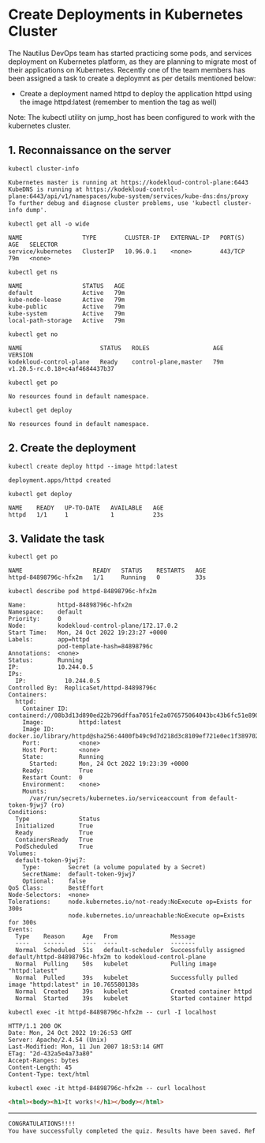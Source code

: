 # Create Deployments in Kubernetes Cluster

The Nautilus DevOps team has started practicing some pods, and services deployment on Kubernetes platform, as they are planning to migrate most of their applications on Kubernetes. Recently one of the team members has been assigned a task to create a deploymnt as per details mentioned below:
- Create a deployment named httpd to deploy the application httpd using the image httpd:latest (remember to mention the tag as well)

Note: The kubectl utility on jump_host has been configured to work with the kubernetes cluster.


## 1. Reconnaissance on the server
`kubectl cluster-info`  
```console
Kubernetes master is running at https://kodekloud-control-plane:6443
KubeDNS is running at https://kodekloud-control-plane:6443/api/v1/namespaces/kube-system/services/kube-dns:dns/proxy
To further debug and diagnose cluster problems, use 'kubectl cluster-info dump'.
```

`kubectl get all -o wide`  
```console
NAME                 TYPE        CLUSTER-IP   EXTERNAL-IP   PORT(S)   AGE   SELECTOR
service/kubernetes   ClusterIP   10.96.0.1    <none>        443/TCP   79m   <none>
```

`kubectl get ns`  
```console
NAME                 STATUS   AGE
default              Active   79m
kube-node-lease      Active   79m
kube-public          Active   79m
kube-system          Active   79m
local-path-storage   Active   79m
```

`kubectl get no`  
```console
NAME                      STATUS   ROLES                  AGE   VERSION
kodekloud-control-plane   Ready    control-plane,master   79m   v1.20.5-rc.0.18+c4af4684437b37
```

`kubectl get po`  
```console
No resources found in default namespace.
```

`kubectl get deploy`  
```console
No resources found in default namespace.
```


## 2. Create the deployment
`kubectl create deploy httpd --image httpd:latest`  
```console
deployment.apps/httpd created
```

`kubectl get deploy`  
```console
NAME    READY   UP-TO-DATE   AVAILABLE   AGE
httpd   1/1     1            1           23s
```


## 3. Validate the task
`kubectl get po`  
```console
NAME                    READY   STATUS    RESTARTS   AGE
httpd-84898796c-hfx2m   1/1     Running   0          33s
```

`kubectl describe pod httpd-84898796c-hfx2m`  
```console
Name:         httpd-84898796c-hfx2m
Namespace:    default
Priority:     0
Node:         kodekloud-control-plane/172.17.0.2
Start Time:   Mon, 24 Oct 2022 19:23:27 +0000
Labels:       app=httpd
              pod-template-hash=84898796c
Annotations:  <none>
Status:       Running
IP:           10.244.0.5
IPs:
  IP:           10.244.0.5
Controlled By:  ReplicaSet/httpd-84898796c
Containers:
  httpd:
    Container ID:   containerd://08b3d13d890ed22b796dffaa7051fe2a076575064043bc43b6fc51e890a44ff8
    Image:          httpd:latest
    Image ID:       docker.io/library/httpd@sha256:4400fb49c9d7d218d3c8109ef721e0ec1f3897028a3004b098af587d565f4ae5
    Port:           <none>
    Host Port:      <none>
    State:          Running
      Started:      Mon, 24 Oct 2022 19:23:39 +0000
    Ready:          True
    Restart Count:  0
    Environment:    <none>
    Mounts:
      /var/run/secrets/kubernetes.io/serviceaccount from default-token-9jwj7 (ro)
Conditions:
  Type              Status
  Initialized       True 
  Ready             True 
  ContainersReady   True 
  PodScheduled      True 
Volumes:
  default-token-9jwj7:
    Type:        Secret (a volume populated by a Secret)
    SecretName:  default-token-9jwj7
    Optional:    false
QoS Class:       BestEffort
Node-Selectors:  <none>
Tolerations:     node.kubernetes.io/not-ready:NoExecute op=Exists for 300s
                 node.kubernetes.io/unreachable:NoExecute op=Exists for 300s
Events:
  Type    Reason     Age   From               Message
  ----    ------     ----  ----               -------
  Normal  Scheduled  51s   default-scheduler  Successfully assigned default/httpd-84898796c-hfx2m to kodekloud-control-plane
  Normal  Pulling    50s   kubelet            Pulling image "httpd:latest"
  Normal  Pulled     39s   kubelet            Successfully pulled image "httpd:latest" in 10.765580138s
  Normal  Created    39s   kubelet            Created container httpd
  Normal  Started    39s   kubelet            Started container httpd
```

`kubectl exec -it httpd-84898796c-hfx2m -- curl -I localhost`  
```console
HTTP/1.1 200 OK
Date: Mon, 24 Oct 2022 19:26:53 GMT
Server: Apache/2.4.54 (Unix)
Last-Modified: Mon, 11 Jun 2007 18:53:14 GMT
ETag: "2d-432a5e4a73a80"
Accept-Ranges: bytes
Content-Length: 45
Content-Type: text/html
```

`kubectl exec -it httpd-84898796c-hfx2m -- curl localhost`  
```html
<html><body><h1>It works!</h1></body></html>
```

---

```bash
CONGRATULATIONS!!!!
You have successfully completed the quiz. Results have been saved. Ref ID:6356b7685b6b326941261a96
```
